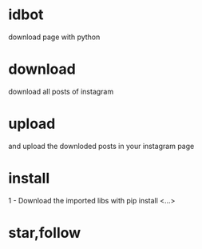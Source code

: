 # idbot
download page with python 
# download
download all posts of instagram 
# upload
and upload the downloded posts in your instagram page
# install
1 - Download the imported libs with pip install <...>
# star,follow
